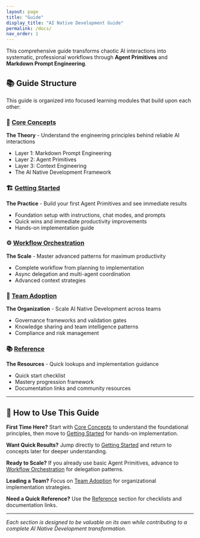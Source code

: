 ```yaml
---
layout: page
title: "Guide"
display_title: "AI Native Development Guide"
permalink: /docs/
nav_order: 1
---
```


This comprehensive guide transforms chaotic AI interactions into systematic, professional workflows through **Agent Primitives** and **Markdown Prompt Engineering**.

## 📚 Guide Structure

This guide is organized into focused learning modules that build upon each other:

### 🧠 [Core Concepts](concepts/)
**The Theory** - Understand the engineering principles behind reliable AI interactions
- Layer 1: Markdown Prompt Engineering
- Layer 2: Agent Primitives  
- Layer 3: Context Engineering
- The AI Native Development Framework

### 🏗️ [Getting Started](getting-started/)
**The Practice** - Build your first Agent Primitives and see immediate results
- Foundation setup with instructions, chat modes, and prompts
- Quick wins and immediate productivity improvements
- Hands-on implementation guide

### ⚙️ [Workflow Orchestration](workflows/)
**The Scale** - Master advanced patterns for maximum productivity
- Complete workflow from planning to implementation
- Async delegation and multi-agent coordination
- Advanced context strategies

### 👥 [Team Adoption](team-adoption/)
**The Organization** - Scale AI Native Development across teams
- Governance frameworks and validation gates
- Knowledge sharing and team intelligence patterns
- Compliance and risk management

### 📚 [Reference](reference/)
**The Resources** - Quick lookups and implementation guidance
- Quick start checklist
- Mastery progression framework
- Documentation links and community resources

---

## 🎯 How to Use This Guide

**First Time Here?** Start with [Core Concepts](concepts/) to understand the foundational principles, then move to [Getting Started](getting-started/) for hands-on implementation.

**Want Quick Results?** Jump directly to [Getting Started](getting-started/) and return to concepts later for deeper understanding.

**Ready to Scale?** If you already use basic Agent Primitives, advance to [Workflow Orchestration](workflows/) for delegation patterns.

**Leading a Team?** Focus on [Team Adoption](team-adoption/) for organizational implementation strategies.

**Need a Quick Reference?** Use the [Reference](reference/) section for checklists and documentation links.

---

*Each section is designed to be valuable on its own while contributing to a complete AI Native Development transformation.*
